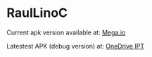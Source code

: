 # RaulLinoC

Current apk version available at:
[Mega.io](https://mega.nz/file/bYkw3IgI#LF8JOMOYqfYbCutRoosTGNx2K5Rl_VykidpTa6zWWEk)

Latestest APK (debug version) at:
[OneDrive IPT](https://politecnicotomar-my.sharepoint.com/:u:/r/personal/aluno20948_ipt_pt/Documents/app-debug.apk?csf=1&web=1&e=mgZ3Dh)
